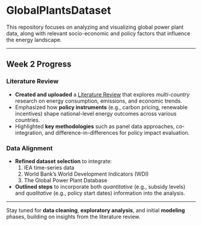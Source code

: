 # GlobalPlantsDataset

This repository focuses on analyzing and visualizing global power plant data, along with relevant socio-economic and policy factors that influence the energy landscape.

---

## Week 2 Progress

### Literature Review
- **Created and uploaded** a [Literature Review](LiteratureReview.pdf) that explores *multi-country* research on energy consumption, emissions, and economic trends.
- Emphasized how **policy instruments** (e.g., carbon pricing, renewable incentives) shape national-level energy outcomes across various countries.
- Highlighted **key methodologies** such as panel data approaches, co-integration, and difference-in-differences for policy impact evaluation.

### Data Alignment
- **Refined dataset selection** to integrate:
  1. IEA time-series data  
  2. World Bank’s World Development Indicators (WDI)  
  3. The Global Power Plant Database
- **Outlined steps** to incorporate both *quantitative* (e.g., subsidy levels) and *qualitative* (e.g., policy start dates) information into the analysis.

---

Stay tuned for **data cleaning**, **exploratory analysis**, and initial **modeling** phases, building on insights from the literature review.